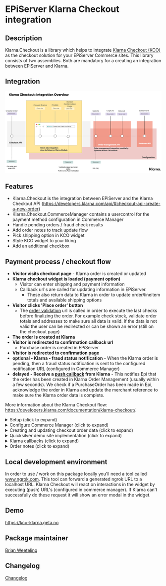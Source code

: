 # EPiServer Klarna Checkout integration

## Description

Klarna.Checkout is a library which helps to integrate [Klarna Checkout (KCO)](https://developers.klarna.com/documentation/klarna-checkout/) as the checkout solution for your EPiServer Commerce sites.
This library consists of two assemblies. Both are mandatory for a creating an integration between EPiServer and Klarna.

## Integration

![Klarna Checkout integration](/docs/images/klarna-checkout-integration.png?raw=true)

## Features

- Klarna.Checkout is the integration between EPiServer and the Klarna Checkout API (https://developers.klarna.com/api/#checkout-api-create-a-new-order)
- Klarna.Checkout.CommerceManager contains a usercontrol for the payment method configuration in Commerce Manager
- Handle pending orders / fraud check results
- Add order notes to track update flow
- Pick shipping option in KCO widget
- Style KCO widget to your liking
- Add an additional checkbox

## Payment process / checkout flow

- **Visitor visits checkout page** - Klarna order is created or updated
- **Klarna checkout widget is loaded (payment option)**
  - Visitor can enter shipping and payment information
  - Callback url's are called for updating information in EPiServer.
    - These also return data to Klarna in order to update order/lineitem totals and available shipping options
- **Visitor clicks 'Place order' button**
  - The [order validation](https://developers.klarna.com/documentation/klarna-checkout/integration-guide/render-the-checkout/validate-order) url is called in order to execute the last checks before finalizing the order. For example check stock, validate order totals and addresses to make sure all data is valid. If the data is not valid the user can be redirected or can be shown an error (still on the checkout page)
- **The order is created at Klarna**
- **Visitor is redirected to confirmation callback url**
  - Purchase order is created in EPiServer
- **Visitor is redirected to confirmation page**
- **optional - Klarna - fraud status notification** - When the Klarna order is pending, then a fraud status notification is sent to the configured notification URL (configured in Commerce Manager)
- **delayed - Receive a [push callback](https://developers.klarna.com/documentation/klarna-checkout/integration-guide/confirm-purchase/) from Klarna** - This notifies Epi that the order has been created in Klarna Order Management (usually within a few seconds). We check if a PurchaseOrder has been made in Epi, acknowledge the order in Klarna and update the merchant reference to make sure the Klarna order data is complete.

More information about the Klarna Checkout flow: https://developers.klarna.com/documentation/klarna-checkout/.

<details>
  <summary>Setup (click to expand)</summary>

Start by installing NuGet packages (use [NuGet](https://nuget.episerver.com/)):

    Install-Package Klarna.Checkout.v3

For the Commerce Manager site run the following package:

    Install-Package Klarna.Checkout.CommerceManager.v3

</details>

<details>
  <summary>Configure Commerce Manager (click to expand)</summary>
  
Login into Commerce Manager and open **Administration -> Order System -> Payments**. Then click **New** and in **Overview** tab fill:

(\*) mandatory

- Name(\*)
- System Keyword(\*) - KlarnaCheckout (the integration will not work when something else is entered in this field)
- Language(\*) - allows a specific language to be specified for the payment gateway
- Class Name(\*) - choose **Klarna.Checkout.KlarnaCheckoutGateway**
- Payment Class(\*) - choose **Mediachase.Commerce.Orders.OtherPayment**
- IsActive - **Yes**
- Supports Recurring - **No** - this Klarna Checkout integration does not support recurring payments
- Select shipping methods available for this payment
- Select markets available for this payment

Click OK in order to save the Payment for the first time. After saving, return to the payment and go to the parameters tab

- **Market**
  - Select the market you want to set up
  - This will reflect the selected markets from the **Markets** tab (after saving)
- **Klarna connection settings**
  - Username(\*) - provided by Klarna
  - Password(\*) - provided by Klarna
  - ApiUrl(\*) - provided by Klarna
    - See the Klarna documentation for the API endpoints: https://developers.klarna.com/api/#api-urls. Klarna API requires HTTPS.
- **Widget settings**
  - [Some widget styling settings](https://developers.klarna.com/documentation/klarna-checkout/integration-guide/render-the-checkout/extra-features)
  - Shipping details, see [same link](https://developers.klarna.com/documentation/klarna-checkout/integration-guide/render-the-checkout/extra-features)
  - Select shipping option in Klarna Checkout iFrame - Unless you want to have your own shipping options selector, set this to true
  - Allow separate shipping address - If true, the consumer can enter different billing and shipping addresses. Default: false
  - Date of birth mandatory - If true, the consumer cannot skip date of birth. Default: false
  - Title mandatory - If specified to false, title becomes optional. Only available for orders for country GB.
  - Show subtotal detail - If true, the Order Detail subtotals view is expanded. Default: false
  - Send shipping countries - sends available countries from the Epi country dictionary
  - Prefill addresses - send address information on order creation in Klarna (preferred shipping/billing address)
  - Send shipping options prior to filling addresses - send in available shipping options even if address is unknown
- **Klarna Widget additional checkbox**
  - [Another extra feature](https://developers.klarna.com/documentation/klarna-checkout/integration-guide/render-the-checkout/extra-features) which enables you to add a checkbox within the Klarna checkout iFrame
- **Merchant/callback URLs**
  - Checkout url (\*) - URL of merchant checkout page. Should be different than terms, confirmation and push URLs.
  - Terms url (\*) - URL of merchant terms and conditions. Should be different than checkout, confirmation and push URLs
  - Push url (\*) - URL that will be requested when an order is completed. Should be different than checkout and confirmation URLs
  - Notification/fraud url - URL for notifications on pending orders
  - Shipping option update url - URL for shipping option update - must be https
  - Address update url - URL for shipping, tax and purchase currency updates. Will be called on address changes -must be https
  - Order validation url - URL that will be requested for final merchant validation - must be https
  - Confirmation url (\*) - URL of merchant confirmation page. Should be different than checkout and confirmation URLs

The Klarna.Checkout package will replace `{orderGroupId}` in any of the urls with the id of the cart. Klarna does a similar thing, they will replace `{checkout.order.id}` with the actual klarna order id (for example on confirmation url below)

![Checkout payment method settings](/docs/screenshots/checkout-parameters.PNG?raw=true "Checkout payment method parameters")

**Note: If the parameters tab is empty (or gateway class is missing), make sure you have installed the commerce manager package (see above)**

**Taxes: If the line items prices already include sales tax - make sure that PricesIncludeTax is set to true. This can be configured per market in Episerver Commerce. Default is false.**

</details>

<details>
<summary>Creating and updating checkout order data (click to expand)</summary>

Every time the user visits the checkout page or changes his/her order, an api call to Klarna is executed. The api call ensures that Klarna has the most recent information needed to show the checkout iFrame. By default all properties should be set as required by Klarna. If you want to hook into the process and change some of the data that is being sent, you can provide an implementation of `ICheckoutOrderDataBuilder` to do so. The interface has a `Build` method, which is called after all default values are set. Below an example implementation of a DemoCheckoutOrderDataBuilder.

```csharp
public class DemoCheckoutOrderDataBuilder : ICheckoutOrderDataBuilder
{
    public CheckoutOrderData Build(CheckoutOrderData checkoutOrderData, ICart cart, CheckoutConfiguration checkoutConfiguration)
    {
        if (checkoutConfiguration.PrefillAddress)
        {
            // Try to parse address into dutch address lines
            if (checkoutOrderData.ShippingAddress.Country.Equals("NL"))
            {
                var dutchAddress = ConvertToDutchAddress(checkoutOrderData.ShippingAddress);
                checkoutOrderData.ShippingAddress = dutchAddress;
            }
        }
        return checkoutOrderData;
    }

    private Address ConvertToDutchAddress(Address address)
    {
        // Just an example, do not use

        var splitAddress = address.StreetAddress.Split(' ');
        address.StreetName = splitAddress.FirstOrDefault();
        address.StreetNumber = splitAddress.ElementAtOrDefault(1);

        address.StreetAddress = string.Empty;
        address.StreetAddress2 = string.Empty;

        return address;
    }
}
```

</details>

<details>
  <summary>Quicksilver demo site implementation (click to expand)</summary>

**Start page setting**

When running the demo code in this repository make sure to enable Klarna Checkout on the start page (Commerce tab).

**Default properties**

The following properties are set by default (read from current cart and payment method configurations):

- **PurchaseCountry**
- **MerchantUrl.Confirmation**
- **MerchantUrl.Notification**
- **Options**
- **OrderAmount**
- **PurchaseCurrency**
- **Locale**
- **OrderLines**
- **ShippingAddress**
- **BillingAddress**

Read more about the different parameters: https://developers.klarna.com/api/#checkout-api-create-a-new-order.
**Remark:**
The demo site implementation only supports selecting the shipping address in the Klarna Checkout iFrame. By default the first available shipping option will be selected. If you want to support switching shipping options you can look at what happens upon updating the cart (and check out [Suspend and Resume here](https://developers.klarna.com/documentation/klarna-checkout/javascript-api/)).

**API controller - Callback communication**

Read more about callback functionality in the next section. In the demo site, you can find the code in the controller `KlarnaCheckoutController.cs`.

**Load and display payment - QuickSilver**

- [\_KlarnaCheckout.cshtml](/demo/Sources/EPiServer.Reference.Commerce.Site/Views/Payment/_KlarnaCheckout.cshtml) - display Klarna Checkout method by rendering HTML snippet
- [\_KlarnaCheckoutConfirmation.cshtml](/demo/Sources/EPiServer.Reference.Commerce.Site/Views/Shared/_KlarnaCheckoutConfirmation.cshtml) - Klarna Checkout confirmation view
- [KlarnaCheckoutPaymentMethod.cs](/demo/Sources/EPiServer.Reference.Commerce.Site/Features/Payment/PaymentMethods/KlarnaCheckoutPaymentMethod.cs)

**Process payment - QuickSilver**

- Call `IKlarnaCheckoutService.CreateOrUpdateOrder` to create or update a new checkout order. In QuickSilver this is called in the CheckoutController and CartController.
- `KlarnaCheckoutConfirmation` in CheckoutController is called when visitor clicks the purchase button in the Klarna widget and order was successfully created. See Commerce Manager setup how to configure this URL. In this action, the purchase order in Episerver is created.

</details>

<details>
<summary>Klarna callbacks (click to expand)</summary>

During the checkout process Klarna trigger one of the following callbacks.

#### [Shipping optionupdate](https://developers.klarna.com/documentation/klarna-checkout/integration-guide/render-the-checkout/tax-shipping/)

If shipping options are available in the iFrame, after selecting a new shipping option Klarna will send information to this callback url. The information can be used to recalculate shipping costs/order totals.

```csharp
[Route("cart/{orderGroupId}/shippingoptionupdate")]
[AcceptVerbs("POST")]
[HttpPost]
[ResponseType(typeof(ShippingOptionUpdateResponse))]
public IHttpActionResult ShippingOptionUpdate(int orderGroupId, [FromBody]ShippingOptionUpdateRequest shippingOptionUpdateRequest)
{
    var cart = _orderRepository.Load<ICart>(orderGroupId);
    var response = _klarnaCheckoutService.UpdateShippingMethod(cart, shippingOptionUpdateRequest);
    return Ok(response);
}
```

#### [Address update](https://developers.klarna.com/api/#checkout-api-callbacks-address-update)

If an address has been updated in the iFrame, new address will be sent to the address update callback url. The information can be used to supply new shipping options and order totals.

```csharp
[Route("cart/{orderGroupId}/addressupdate")]
[AcceptVerbs("POST")]
[HttpPost]
[ResponseType(typeof(AddressUpdateResponse))]
public IHttpActionResult AddressUpdate(int orderGroupId, [FromBody]AddressUpdateRequest addressUpdateRequest)
{
    var cart = _orderRepository.Load<ICart>(orderGroupId);
    var response = _klarnaCheckoutService.UpdateAddress(cart, addressUpdateRequest);
    return Ok(response);
}
```

#### [Order validation](https://developers.klarna.com/documentation/klarna-checkout/integration-guide/render-the-checkout/validate-order)

Klarna will do a request to the [order validation callback url](https://developers.klarna.com/api/#checkout-api-callbacks-order-validation). Here you can check if a purchase order can be made. Think of checking stock, checking billing and shipping addresses and comparing the epi cart with the provided data from Klarna.
If **Require validate callback success** is set to **true** Klarna will only create an order if they receive an HTTP status 200 OK response.

```csharp
[Route("cart/{orderGroupId}/ordervalidation")]
[AcceptVerbs("POST")]
[HttpPost]
public IHttpActionResult OrderValidation(int orderGroupId, [FromBody]PatchedCheckoutOrderData checkoutData)
{
    var cart = _orderRepository.Load<ICart>(orderGroupId);

    // Validate cart lineitems
    var validationIssues = new Dictionary<ILineItem, ValidationIssue>();
    cart.ValidateOrRemoveLineItems((lineItem, validationIssue) =>
    {
        validationIssues.Add(lineItem, validationIssue);
    }, _lineItemValidator);

    if (validationIssues.Any())
    {
        var httpResponseMessage = new HttpResponseMessage(HttpStatusCode.RedirectMethod);
        httpResponseMessage.Headers.Location = new Uri("http://klarna.localtest.me?redirect");
        return ResponseMessage(httpResponseMessage);
    }

    // Validate billing address if necessary (this is just an example)
    if (checkoutData.BillingAddress.PostalCode.Equals("94108-2704"))
    {
        var errorResult = new ErrorResult
        {
            ErrorType = ErrorType.address_error,
            ErrorText = "We don't allow postalcode 94108-2704"
        };
        return ResponseMessage(Request.CreateResponse(HttpStatusCode.BadRequest, errorResult));
    }

    // Validate order amount, shipping address
    if (!_klarnaCheckoutService.ValidateOrder(cart, checkoutData))
    {
        var httpResponseMessage = new HttpResponseMessage(HttpStatusCode.RedirectMethod);
        httpResponseMessage.Headers.Location = new Uri("http://klarna.localtest.me?redirect");
        return ResponseMessage(httpResponseMessage);
    }

    return Ok();
}
```

#### Fraud status

In Commerce Manager the notification URL can be configured. Klarna will call this URL for notifications for an orders that needs an additional review (fraud reasons). The IKlarnaService includes a method for handling fraud notifications. Below an example implementation.

```
[Route("cart/{orderGroupId}/fraud")]
[AcceptVerbs("POST")]
[HttpPost]
public IHttpActionResult FraudNotification(int orderGroupId, string klarna_order_id)
{
    var purchaseOrder = GetOrCreatePurchaseOrder(orderGroupId, klarna_order_id);
    if (purchaseOrder == null)
    {
        return NotFound();
    }

    var requestParams = Request.Content.ReadAsStringAsync().Result;
    if (!string.IsNullOrEmpty(requestParams))
    {
        var notification = JsonConvert.DeserializeObject<NotificationModel>(requestParams);
        _klarnaCheckoutService.FraudUpdate(notification);
    }
    return Ok();
}
```

When a payment needs an additional review, the payment in EPiServer is set to the status PENDING and the order to ONHOLD. When the fraud status callback URL is called and the payment is accepted the payment status will be set to PROCESSED and the order to ONHOLD. If the payment is rejected by Klarna the payment status is set to FAILED. An note is added to the order to notify the editor that a payment was rejected.
![Payment fraud rejected](/docs/screenshots/order-payment-fraud-rejected.png?raw=true "Payment fraud rejected")

</details>
<details>
<summary>Order notes (click to expand)</summary>

The KlarnaPaymentGateway save notes about payment updates at the order.
![Order notes](/docs/screenshots/order-notes.PNG?raw=true "Order notes")

</details>

## Local development environment

In order to use / work on this package locally you'll need a tool called www.ngrok.com. This tool can forward a generated ngrok URL to a localhost URL. Klarna Checkout will react on interactions in the widget by executing (push) URL's (configured in commerce manager). If Klarna can't successfully do these request it will show an error modal in the widget.

## Demo

https://kco-klarna.geta.no

## Package maintainer

[Brian Weeteling](https://github.com/brianweet)

## Changelog

[Changelog](../../CHANGELOG.md)
